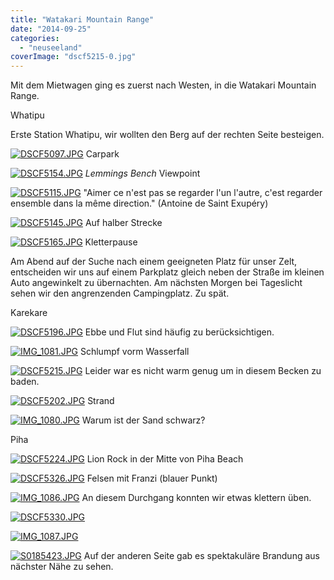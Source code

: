 ```yaml
---
title: "Watakari Mountain Range"
date: "2014-09-25"
categories: 
  - "neuseeland"
coverImage: "dscf5215-0.jpg"
---
```


Mit dem Mietwagen ging es zuerst nach Westen, in die Watakari Mountain Range.

Whatipu

Erste Station Whatipu, wir wollten den Berg auf der rechten Seite besteigen.

[![DSCF5097.JPG](images/dscf5097.jpg)](https://hafenstrand.wordpress.com/wp-content/uploads/2014/09/dscf5097.jpg) Carpark

[![DSCF5154.JPG](images/dscf5154.jpg)](https://hafenstrand.wordpress.com/wp-content/uploads/2014/09/dscf5154.jpg) _Lemmings Bench_ Viewpoint

[![DSCF5115.JPG](images/dscf5115.jpg)](https://hafenstrand.wordpress.com/wp-content/uploads/2014/09/dscf5115.jpg) "Aimer ce n'est pas se regarder l'un l'autre, c'est regarder ensemble dans la même direction." (Antoine de Saint Exupéry)

[![DSCF5145.JPG](images/dscf5145.jpg)](https://hafenstrand.wordpress.com/wp-content/uploads/2014/09/dscf5145.jpg) Auf halber Strecke

[![DSCF5165.JPG](images/dscf5165.jpg)](https://hafenstrand.wordpress.com/wp-content/uploads/2014/09/dscf5165.jpg) Kletterpause

Am Abend auf der Suche nach einem geeigneten Platz für unser Zelt, entscheiden wir uns auf einem Parkplatz gleich neben der Straße im kleinen Auto angewinkelt zu übernachten. Am nächsten Morgen bei Tageslicht sehen wir den angrenzenden Campingplatz. Zu spät.

Karekare

[![DSCF5196.JPG](images/dscf5196.jpg)](https://hafenstrand.wordpress.com/wp-content/uploads/2014/09/dscf5196.jpg) Ebbe und Flut sind häufig zu berücksichtigen.

[![IMG_1081.JPG](images/img_1081.jpg)](https://hafenstrand.wordpress.com/wp-content/uploads/2014/09/img_1081.jpg) Schlumpf vorm Wasserfall

[![DSCF5215.JPG](images/dscf52151.jpg)](https://hafenstrand.wordpress.com/wp-content/uploads/2014/09/dscf52151.jpg) Leider war es nicht warm genug um in diesem Becken zu baden.

[![DSCF5202.JPG](images/dscf5202.jpg)](https://hafenstrand.wordpress.com/wp-content/uploads/2014/09/dscf5202.jpg) Strand

[![IMG_1080.JPG](images/img_1080.jpg)](https://hafenstrand.wordpress.com/wp-content/uploads/2014/09/img_1080.jpg) Warum ist der Sand schwarz?

Piha

[![DSCF5224.JPG](images/dscf5224.jpg)](https://hafenstrand.wordpress.com/wp-content/uploads/2014/09/dscf5224.jpg) Lion Rock in der Mitte von Piha Beach

[![DSCF5326.JPG](images/dscf53261.jpg)](https://hafenstrand.wordpress.com/wp-content/uploads/2014/09/dscf53261.jpg) Felsen mit Franzi (blauer Punkt)

[![IMG_1086.JPG](images/img_1086.jpg)](https://hafenstrand.wordpress.com/wp-content/uploads/2014/09/img_1086.jpg) An diesem Durchgang konnten wir etwas klettern üben.

[![DSCF5330.JPG](images/dscf5330.jpg)](https://hafenstrand.wordpress.com/wp-content/uploads/2014/09/dscf5330.jpg)

[![IMG_1087.JPG](images/img_1087.jpg)](https://hafenstrand.wordpress.com/wp-content/uploads/2014/09/img_1087.jpg)

[![S0185423.JPG](images/s0185423.jpg)](https://hafenstrand.wordpress.com/wp-content/uploads/2014/09/s0185423.jpg) Auf der anderen Seite gab es spektakuläre Brandung aus nächster Nähe zu sehen.
